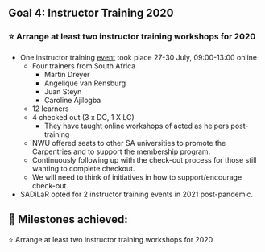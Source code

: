 ## Goal 4: Instructor Training 2020
### :star: Arrange at least two instructor training workshops for 2020
- One instructor training [event](https://nwu-eresearch.github.io/2020-07-27-ttt-online-SAST/) took place 27-30 July, 09:00-13:00 online 
  - Four trainers from South Africa
    - Martin Dreyer
    - Angelique van Rensburg
    - Juan Steyn
    - Caroline Ajilogba
  - 12 learners
  - 4 checked out (3 x DC, 1 X LC)
    - They have taught online workshops of acted as helpers post-training
  - NWU offered seats to other SA universities to promote the Carpentries and to support the membership program.
  - Continuously following up with the check-out process for those still wanting to complete checkout. 
  - We will need to think of initiatives in how to support/encourage check-out. 
- SADiLaR opted for 2 instructor training events in 2021 post-pandemic.


## :large_blue_diamond: Milestones achieved:
:star: Arrange at least two instructor training workshops for 2020
